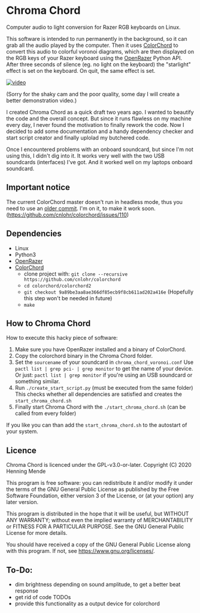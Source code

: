 # Chroma Chord

Computer audio to light conversion for Razer RGB keyboards on Linux.

This software is intended to run permanently in the background, so it can grab all the audio played by the computer. Then it uses [ColorChord](https://github.com/cnlohr/colorchord) to convert this audio to colorful voronoi diagrams, which are then displayed on the RGB keys of your Razer keyboard using the [OpenRazer](https://openrazer.github.io/) Python API. After three seconds of silence (eg. no light on the keyboard) the "starlight" effect is set on the keyboard. On quit, the same effect is set.

[![video](https://img.youtube.com/vi/X4Xl8ggBxz4/0.jpg)](https://www.youtube.com/watch?v=X4Xl8ggBxz4)

(Sorry for the shaky cam and the poor quality, some day I will create a better demonstration video.)

I created Chroma Chord as a quick draft two years ago. I wanted to beautify the code and the overall concept. But since it runs flawless on my machine every day, I never found the motivation to finally rework the code.
Now I decided to add some documentation and a handy dependency checker and start script creator and finally uplolad my butchered code.

Once I encountered problems with an onboard soundcard, but since I'm not using this, I didn't dig into it. It works very well with the two USB soundcards (interfaces) I've got. And it worked well on my laptops onboard soundcard.

## Important notice

The current ColorChord master doesn't run in headless mode, thus you need to use an [older commit](https://github.com/cnlohr/colorchord/commit/9a89be3aa8ae366df85ecb9f8cb611ad202a416e). I'm on it, to make it work soon. (https://github.com/cnlohr/colorchord/issues/110)

## Dependencies

  - Linux
  - Python3
  - [OpenRazer](https://github.com/openrazer/openrazer#installation)
  - [ColorChord](https://github.com/cnlohr/colorchord)
    - clone project with: `git clone --recursive https://github.com/cnlohr/colorchord`
    - `cd colorchord/colorchord2`
    - `git checkout 9a89be3aa8ae366df85ecb9f8cb611ad202a416e` (Hopefully this step won't be needed in future)
    - `make`

## How to Chroma Chord

How to execute this hacky piece of software:
  1. Make sure you have OpenRazer installed and a binary of ColorChord.
  2. Copy the colorchord binary in the Chroma Chord folder.
  3. Set the `sourcename` of your soundcard in `chroma_chord_voronoi.conf`
     Use `pactl list | grep pci- | grep monitor` to get the name of your device. 
     Or just: ` pactl list | grep monitor ` if you're using an USB soundcard or something similar.
  4. Run `./create_start_script.py` (must be executed from the same folder)
     This checks whether all dependencies are satisfied and creates the `start_chroma_chord.sh`
  5. Finally start Chroma Chord with the `./start_chroma_chord.sh` (can be called from every folder)

If you like you can than add the `start_chroma_chord.sh` to the autostart of your system.

## Licence

Chroma Chord is licenced under the GPL-v3.0-or-later.
Copyright (C) 2020 Henning Mende

This program is free software: you can redistribute it and/or modify it under the terms of the GNU General Public License as published by the Free Software Foundation, either version 3 of the License, or (at your option) any later version.

This program is distributed in the hope that it will be useful, but WITHOUT ANY WARRANTY; without even the implied warranty of MERCHANTABILITY or FITNESS FOR A PARTICULAR PURPOSE. See the GNU General Public License for more details.

You should have received a copy of the GNU General Public License along with this program. If not, see <https://www.gnu.org/licenses/>. 

## To-Do:

  - dim brightness depending on sound amplitude, to get a better beat response
  - get rid of code TODOs
  - provide this functionality as a output device for colorchord
